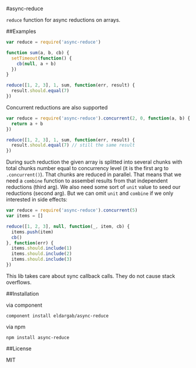 #async-reduce

`reduce` function for async reductions on arrays.

##Examples

```javascript
var reduce = require('async-reduce')

function sum(a, b, cb) {
  setTimeout(function() {
    cb(null, a + b)
  })
}

reduce([1, 2, 3], 1, sum, function(err, result) {
  result.should.equal(7)
})
```

Concurrent reductions are also supported

```javascript
var reduce = require('async-reduce').concurrent(2, 0, function(a, b) {
  return a + b
})

reduce([1, 2, 3], 1, sum, function(err, result) {
  result.should.equal(7) // still the same result
})
```

During such reduction the given array is splitted into several
chunks with total chunks number equal to concurrency level (it is
the first arg to `.concurrent()`).
That chunks are reduced in parallel. That means that we need a
`combine` function to assembel results from that independent reductions
(third arg). We also need some sort of `unit` value to seed our
reductions (second arg). But we can omit `unit` and `combine`
if we only interested in side effects:

```javascript
var reduce = require('async-reduce').concurrent(5)
var items = []

reduce([1, 2, 3], null, function(_, item, cb) {
  items.push(item)
  cb()
}, function(err) {
  items.should.include(1)
  items.should.include(2)
  items.should.include(3)
})
```

This lib takes care about sync callback calls. They do not cause stack overflows.

##Installation

via component

```
component install eldargab/async-reduce
```

via npm

```
npm install async-reduce
```

##License

MIT

